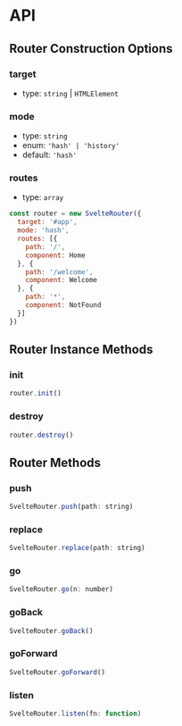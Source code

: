 # API

## Router Construction Options

### target

* type: `string` | `HTMLElement`

### mode

* type: `string`
* enum: `'hash' | 'history'`
* default: `'hash'`

### routes

* type: `array`

```javascript
const router = new SvelteRouter({
  target: '#app',
  mode: 'hash',
  routes: [{
    path: '/',
    component: Home
  }, {
    path: '/welcome',
    component: Welcome
  }, {
    path: '*',
    component: NotFound
  }]
})
```

## Router Instance Methods

### init

```javascript
router.init()
```

### destroy

```javascript
router.destroy()
```

## Router Methods

### push

```javascript
SvelteRouter.push(path: string)
```

### replace

```javascript
SvelteRouter.replace(path: string)
```

### go

```javascript
SvelteRouter.go(n: number)
```

### goBack

```javascript
SvelteRouter.goBack()
```

### goForward

```javascript
SvelteRouter.goForward()
```

### listen

```javascript
SvelteRouter.listen(fn: function)
```

